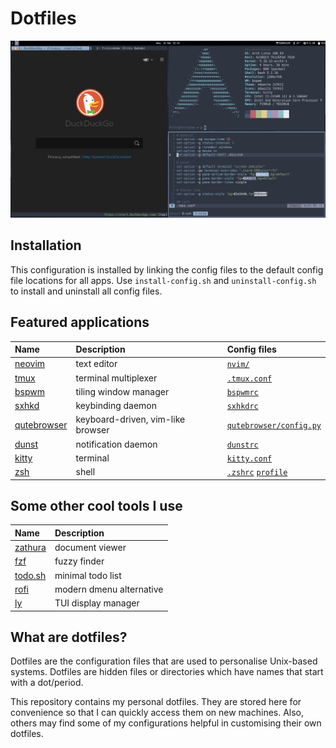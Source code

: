 # Dotfiles
<img src="https://raw.githubusercontent.com/fritzrehde/i/master/dotfiles/dotfiles-screenshot.png">

## Installation

This configuration is installed by linking the config files to the default config file locations for all apps.
Use `install-config.sh` and `uninstall-config.sh` to install and uninstall all config files.

## Featured applications
Name | Description | Config files
:-- | :-- | :--
[neovim](https://github.com/neovim/neovim) | text editor | [`nvim/`](../config/nvim)
[tmux](https://github.com/tmux/tmux) | terminal multiplexer | [`.tmux.conf`](../config/tmux/.tmux.conf)
[bspwm](https://github.com/baskerville/bspwm) | tiling window manager | [`bspwmrc`](../config/bspwm/bspwmrc)
[sxhkd](https://github.com/baskerville/sxhkd) | keybinding daemon | [`sxhkdrc`](../config/sxhkd/sxhkdrc)
[qutebrowser](https://github.com/qutebrowser/qutebrowser) | keyboard-driven, vim-like browser | [`qutebrowser/config.py`](../config/qutebrowser/config.py)
[dunst](https://github.com/dunst-project/dunst) | notification daemon | [`dunstrc`](../config/dunst/dunstrc)
[kitty](https://github.com/kovidgoyal/kitty) | terminal | [`kitty.conf`](../config/kitty/kitty.conf)
[zsh](https://www.zsh.org/) | shell | [`.zshrc`](../.zshrc) [`profile`](../config/shell/profile)

## Some other cool tools I use
Name | Description
:-- | :--
[zathura](https://github.com/pwmt/zathura) | document viewer
[fzf](https://github.com/junegunn/fzf) | fuzzy finder
[todo.sh](https://github.com/todotxt/todo.txt-cli) | minimal todo list
[rofi](https://github.com/davatorium/rofi) | modern dmenu alternative
[ly](https://github.com/fairyglade/ly) | TUI display manager

## What are dotfiles?
Dotfiles are the configuration files that are used to personalise Unix-based systems.
Dotfiles are hidden files or directories which have names that start with a dot/period.

This repository contains my personal dotfiles.
They are stored here for convenience so that I can quickly access them on new machines.
Also, others may find some of my configurations helpful in customising their own dotfiles.
